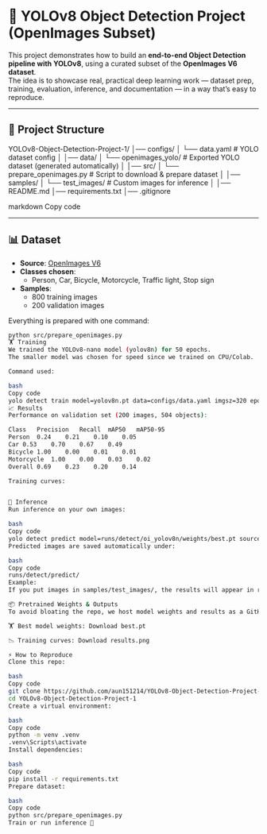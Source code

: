 # 🚀 YOLOv8 Object Detection Project (OpenImages Subset)

This project demonstrates how to build an **end-to-end Object Detection pipeline with YOLOv8**, using a curated subset of the **OpenImages V6 dataset**.  
The idea is to showcase real, practical deep learning work — dataset prep, training, evaluation, inference, and documentation — in a way that’s easy to reproduce.

---

## 📂 Project Structure

YOLOv8-Object-Detection-Project-1/
│── configs/
│ └── data.yaml # YOLO dataset config
│
│── data/
│ └── openimages_yolo/ # Exported YOLO dataset (generated automatically)
│
│── src/
│ └── prepare_openimages.py # Script to download & prepare dataset
│
│── samples/
│ └── test_images/ # Custom images for inference
│
│── README.md
│── requirements.txt
│── .gitignore

markdown
Copy code

---

## 📊 Dataset

- **Source**: [OpenImages V6](https://storage.googleapis.com/openimages/web/index.html)  
- **Classes chosen**:  
  - Person, Car, Bicycle, Motorcycle, Traffic light, Stop sign
- **Samples**:  
  - 800 training images  
  - 200 validation images  

Everything is prepared with one command:

```bash
python src/prepare_openimages.py
🏋️ Training
We trained the YOLOv8-nano model (yolov8n) for 50 epochs.
The smaller model was chosen for speed since we trained on CPU/Colab.

Command used:

bash
Copy code
yolo detect train model=yolov8n.pt data=configs/data.yaml imgsz=320 epochs=50 batch=16 name=oi_yolov8n
📈 Results
Performance on validation set (200 images, 504 objects):

Class	Precision	Recall	mAP50	mAP50-95
Person	0.24	0.21	0.10	0.05
Car	0.53	0.70	0.67	0.49
Bicycle	1.00	0.00	0.01	0.01
Motorcycle	1.00	0.00	0.03	0.02
Overall	0.69	0.23	0.20	0.14

Training curves:


🔮 Inference
Run inference on your own images:

bash
Copy code
yolo detect predict model=runs/detect/oi_yolov8n/weights/best.pt source=samples/test_images/ save=True
Predicted images are saved automatically under:

bash
Copy code
runs/detect/predict/
Example:
If you put images in samples/test_images/, the results will appear in runs/detect/predict/.

📦 Pretrained Weights & Outputs
To avoid bloating the repo, we host model weights and results as a GitHub Release:

🏋️ Best model weights: Download best.pt

📉 Training curves: Download results.png

⚡ How to Reproduce
Clone this repo:

bash
Copy code
git clone https://github.com/aun151214/YOLOv8-Object-Detection-Project-1.git
cd YOLOv8-Object-Detection-Project-1
Create a virtual environment:

bash
Copy code
python -m venv .venv
.venv\Scripts\activate
Install dependencies:

bash
Copy code
pip install -r requirements.txt
Prepare dataset:

bash
Copy code
python src/prepare_openimages.py
Train or run inference 🚀
